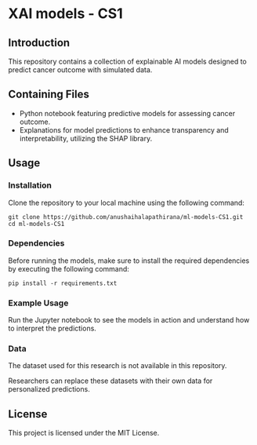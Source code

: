 # XAI models - CS1

## Introduction

This repository contains a collection of explainable AI models designed to predict cancer outcome with simulated data.

## Containing Files

- Python notebook featuring predictive models for assessing cancer outcome.
- Explanations for model predictions to enhance transparency and interpretability, utilizing the SHAP library.


## Usage

### Installation

Clone the repository to your local machine using the following command:

```
git clone https://github.com/anushaihalapathirana/ml-models-CS1.git
cd ml-models-CS1
```

### Dependencies

Before running the models, make sure to install the required dependencies by executing the following command:

`pip install -r requirements.txt`

### Example Usage

Run the Jupyter notebook to see the models in action and understand how to interpret the predictions.

### Data

The dataset used for this research is not available in this repository.

Researchers can replace these datasets with their own data for personalized predictions.

## License

This project is licensed under the MIT License.
